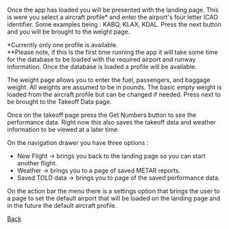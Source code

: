 Once the app has loaded you will be presented with the landing page. This is were you select a aircraft profile* and enter the airport's four letter ICAO identifier. Some examples being : KABQ, KLAX, KDAL.
Press the next button and you will be brought to the weight page.

*Currently only one profile is available.  
**Please note, if this is the first time running the app it will take some time for the database to be loaded with the required airport and runway information. Once the database is loaded a profile will be available.

The weight page allows you to enter the fuel, passengers, and baggage weight. All weights are assumed to be in pounds. The basic empty weight is loaded from the aircraft profile but can be changed if needed.
Press next to be brought to the Takeoff Data page.

Once on the takeoff page press the Get Numbers button to see the performance data. Right now this also saves the takeoff data and weather information to be viewed at a later time.

On the navigation drawer you have three options :
* New Flight → brings you back to the landing page so you can start another flight.
* Weather → brings you to a page of saved METAR reports.
* Saved TOLD data → brings you to page of the saved performance data.

On the action bar the menu there is a settings option that brings the user to a page to set the default airport that will be loaded on the landing page and in the future the default aircraft profile.  

[Back](../../README.md)